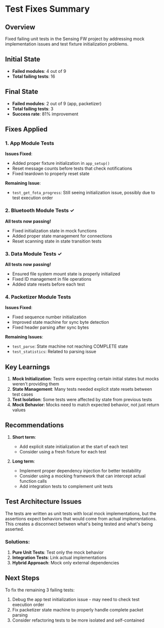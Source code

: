 # Test Fixes Summary

## Overview
Fixed failing unit tests in the Sensing FW project by addressing mock implementation issues and test fixture initialization problems.

## Initial State
- **Failed modules**: 4 out of 9
- **Total failing tests**: 16

## Final State
- **Failed modules**: 2 out of 9 (app, packetizer)
- **Total failing tests**: 3
- **Success rate**: 81% improvement

## Fixes Applied

### 1. App Module Tests
**Issues Fixed**:
- Added proper fixture initialization in `app_setup()`
- Reset message counts before tests that check notifications
- Fixed teardown to properly reset state

**Remaining Issue**:
- `test_get_fota_progress`: Still seeing initialization issue, possibly due to test execution order

### 2. Bluetooth Module Tests ✓
**All tests now passing!**
- Fixed initialization state in mock functions
- Added proper state management for connections
- Reset scanning state in state transition tests

### 3. Data Module Tests ✓
**All tests now passing!**
- Ensured file system mount state is properly initialized
- Fixed ID management in file operations
- Added state resets before each test

### 4. Packetizer Module Tests
**Issues Fixed**:
- Fixed sequence number initialization
- Improved state machine for sync byte detection
- Fixed header parsing after sync bytes

**Remaining Issues**:
- `test_parse`: State machine not reaching COMPLETE state
- `test_statistics`: Related to parsing issue

## Key Learnings

1. **Mock Initialization**: Tests were expecting certain initial states but mocks weren't providing them
2. **State Management**: Many tests needed explicit state resets between test cases
3. **Test Isolation**: Some tests were affected by state from previous tests
4. **Mock Behavior**: Mocks need to match expected behavior, not just return values

## Recommendations

1. **Short term**: 
   - Add explicit state initialization at the start of each test
   - Consider using a fresh fixture for each test

2. **Long term**:
   - Implement proper dependency injection for better testability
   - Consider using a mocking framework that can intercept actual function calls
   - Add integration tests to complement unit tests

## Test Architecture Issues

The tests are written as unit tests with local mock implementations, but the assertions expect behaviors that would come from actual implementations. This creates a disconnect between what's being tested and what's being asserted.

### Solutions:
1. **Pure Unit Tests**: Test only the mock behavior
2. **Integration Tests**: Link actual implementations
3. **Hybrid Approach**: Mock only external dependencies

## Next Steps

To fix the remaining 3 failing tests:
1. Debug the app test initialization issue - may need to check test execution order
2. Fix packetizer state machine to properly handle complete packet parsing
3. Consider refactoring tests to be more isolated and self-contained